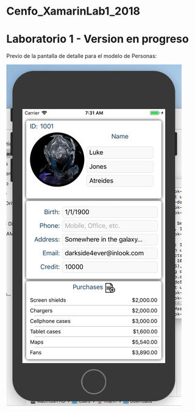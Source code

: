 # Cenfo_XamarinLab1_2018
# Laboratorio 1 - Version en progreso

Previo de la pantalla de detalle para el modelo de Personas:

![Person detail:](https://raw.githubusercontent.com/teccr/Cenfo_XamarinLab1_2018/master/Screenshots/PersonDetailScreen.png)

